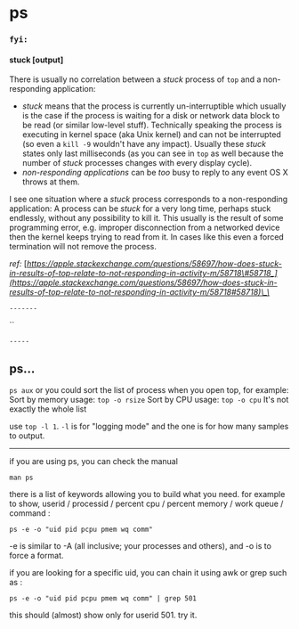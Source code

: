 # ps

### `fyi:`

#### stuck \[output\]

There is usually no correlation between a _stuck_ process of `top` and a non-responding application:

* _stuck_ means that the process is currently un-interruptible which usually is the case if the process is waiting for a disk or network data block to be read \(or similar low-level stuff\). Technically speaking the process is executing in kernel space \(aka Unix kernel\) and can not be interrupted \(so even a `kill -9` wouldn't have any impact\). Usually these _stuck_ states only last milliseconds \(as you can see in `top` as well because the number of _stuck_ processes changes with every display cycle\).
* _non-responding applications_ can be _too_ busy to reply to any event OS X throws at them.

I see one situation where a _stuck_ process corresponds to a non-responding application: A process can be _stuck_ for a very long time, perhaps stuck endlessly, without any possibility to kill it. This usually is the result of some programming error, e.g. improper disconnection from a networked device then the kernel keeps trying to read from it. In cases like this even a forced termination will not remove the process.  


_ref:_ [_https://apple.stackexchange.com/questions/58697/how-does-stuck-in-results-of-top-relate-to-not-responding-in-activity-m/58718\#58718_](https://apple.stackexchange.com/questions/58697/how-does-stuck-in-results-of-top-relate-to-not-responding-in-activity-m/58718#58718)\_\_

`-------`

\`\`

`-----`

## ps... 

`ps aux` or you could sort the list of process when you open top, for example: Sort by memory usage: `top -o rsize` Sort by CPU usage: `top -o cpu` It's not exactly the whole list

 use `top -l 1`. `-l` is for "logging mode" and the one is for how many samples to output.

----------  
if you are using ps, you can check the manual

```text
man ps
```

there is a list of keywords allowing you to build what you need. for example to show, userid / processid / percent cpu / percent memory / work queue / command :

```text
ps -e -o "uid pid pcpu pmem wq comm"
```

-e is similar to -A \(all inclusive; your processes and others\), and -o is to force a format. 

if you are looking for a specific uid, you can chain it using awk or grep such as :

```text
ps -e -o "uid pid pcpu pmem wq comm" | grep 501
```

this should \(almost\) show only for userid 501. try it.  



